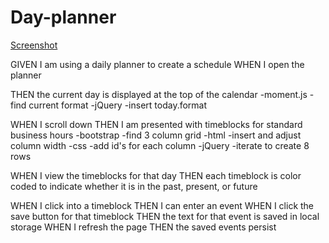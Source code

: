 # Day-planner

[Screenshot](./Assets/day-planner-screenshoot.png)

GIVEN I am using a daily planner to create a schedule
WHEN I open the planner

THEN the current day is displayed at the top of the calendar
    -moment.js
        -find current format
    -jQuery
        -insert today.format

WHEN I scroll down
THEN I am presented with timeblocks for standard business hours
    -bootstrap
        -find 3 column grid
    -html
        -insert and adjust column width 
    -css
        -add id's for each column 
    -jQuery
        -iterate to create 8 rows 



WHEN I view the timeblocks for that day
THEN each timeblock is color coded to indicate whether it is in the past, present, or future


WHEN I click into a timeblock
THEN I can enter an event
WHEN I click the save button for that timeblock
THEN the text for that event is saved in local storage
WHEN I refresh the page
THEN the saved events persist